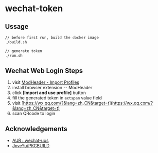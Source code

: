# wechat-token

## Ussage

```bash
// before first run, build the docker image
./build.sh

// generate token
./run.sh

```

## Wechat Web Login Steps

1. visit [ModHeader - Import Profiles](https://bewisse.com/modheader/p/#NobwRAhgDlCmB2ATAsge0bMAuAZhANgM6wA0YARhAMYDWA5gE6oCuSAwqvqg9mAMQAmAKwBGAJwihYMjgCW+AC6wGhbMAC6ZABawIGFWvBVUAWxMIFvQF9qgLO1APArSwCCOXyxE2BQ2akw8COa8VPiyFgC0AG7KhLKo8I4RBD68AgB0AAwZYAC+JEam5vCWWGCA1hqAmYoABIiotMqV3vCVAO6wVFoQCmEKqDQIlYD4roAIRoAhbg5kzq7unt6+-oElsAAeCoRQAQlJmCU5mmBashgcZhYzPmQMsGsAErr6qlgaZIRa3AoAKrIKbrwijkorDhcHglPg4cEQ-5fH4lQB1+oBD+UA3m6AVX1AKYRgEA5RzMBj4ABKsCg+GosEKqzU6my6iAA)
2. install browser extension -- ModHeader
3. click **[Import and use profile]** button
4. fill the generated token in `extspam` value field
5. visit [https://wx.qq.com/?&lang=zh_CN&target=t](https://wx.qq.com/?&lang=zh_CN&target=t)
6. scan QRcode to login

## Acknowledgements

- [AUR : wechat-uos](https://aur.archlinux.org/cgit/aur.git/tree/PKGBUILD?h=wechat-uos)
- [JoveYu/PKGBUILD](https://github.com/JoveYu/PKGBUILD/releases/tag/0.0.1)